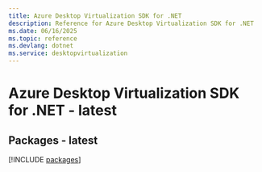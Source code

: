 ```yaml
---
title: Azure Desktop Virtualization SDK for .NET
description: Reference for Azure Desktop Virtualization SDK for .NET
ms.date: 06/16/2025
ms.topic: reference
ms.devlang: dotnet
ms.service: desktopvirtualization
---
```

# Azure Desktop Virtualization SDK for .NET - latest
## Packages - latest
[!INCLUDE [packages](desktop-virtualization-index.md)]